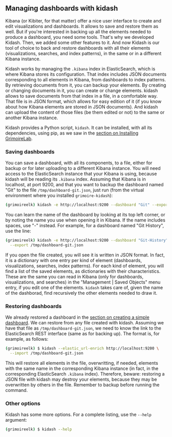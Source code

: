 ## Managing dashboards with kidash

Kibana (or Kibiter, for that matter) offer a nice user interface to create and edit visualizations and dashboards. It allows to save and restore them as well. But if you're interested in backing up all the elements needed to produce a dashboard, you need some tools. That's why we developed Kidash. Then, we added some other features to it. And now Kidash is our tool of choice to back and restore dashboards with all their elements (visualizations, searches, and index patterns), in the same or in a different Kibana instance.

Kidash works by managing the `.kibana` index in ElasticSearch, which is where Kibana stores its configuration. That index includes JSON documents corresponding to all elements in Kibana, from dashboards to index patterns. By retrieving documents from it, you can backup your elements. By creating or changing documents in it, you can create or change elements. kidash allows to save documents from that index in a file, in a comfortable way. That file is in JSON format, which allows for easy edition of it (if you know about how Kibana elements are stored in JSON documents). And kidash can upload the content of those files (be them edited or not) to the same or another Kibana instance.

Kidash provides a Python script, `kidash`.
It can be installed, with all its dependencies, using pip,
as we saw in the [section on Installing GrimoireLab](../basics/install.html).

### Saving dashboards

You can save a dashboard, with all its components, to a file, either for backup or for later uploading to a different Kibana instance. You will need access to the ElasticSearch instance that your Kibana is using, because kidash will be reading its `.kibana` index. Assuming that Kibana is in localhost, at port 9200, and that you want to backup the dashboard named "Git" to the file `/tmp/dashboard-git.json`, just run (from the virtual environment where you installed `grimoire-kidash`):


```bash
(grimoireelk) kidash -e http://localhost:9200 --dashboard "Git" --export /tmp/dashboard-git.json
``` 

You can learn the name of the dashboard by looking at its top left corner, or by noting the name you use when opening it in Kibana. If the name includes spaces, use "-" instead. For example, for a dashboard named "Git History", use the line:

```bash
(grimoireelk) kidash -e http://localhost:9200 --dashboard "Git-History" \
  --export /tmp/dashboard-git.json
``` 

If you open the file created,
you will see it is written in JSON format.
In fact, it is a dictionary with one entry per kind of element
(dashboards, visualizations, searches, index patterns).
For each kind of element, you will find a list of the saved elements,
as dictionaries with their characteristics.
These are the same you can read in Kibana (only for dashboards, visualizations, and searches)
in the "Management | Saved Objects" menu entry, if you edit one of the elements.
`kidash` takes care of, given the name of the dashborad,
find recursively the other elements needed to draw it.

### Restoring dashboards

We already restored a dashboard in the
[section on creating a simple dashboard](simple.html#uploading).
We can restore from any file created with kidash. Assuming we have that file as `/tmp/dashboard-git.json`, we need to know the link to the ElasticSearch REST interface (same as for backing up). The format is, for example, as follows:

```bash
(grimoireelk) $ kidash --elastic_url-enrich http://localhost:9200 \
  --import /tmp/dashboard-git.json
```

This will restore all elements in the file, overwritting, if needed, elements with the same name in the corresponding Kibana instance (in fact, in the corresponding ElasticSearch `.kibana` index). Therefore, beware: restoring a JSON file with kidash may destroy your elements, because they may be overwritten by others in the file. Remember to backup before running the command.

### Other options

Kidash has some more options. For a complete listing, use the `--help` argument:

```bash
(grimoireelk) $ kidash --help
```